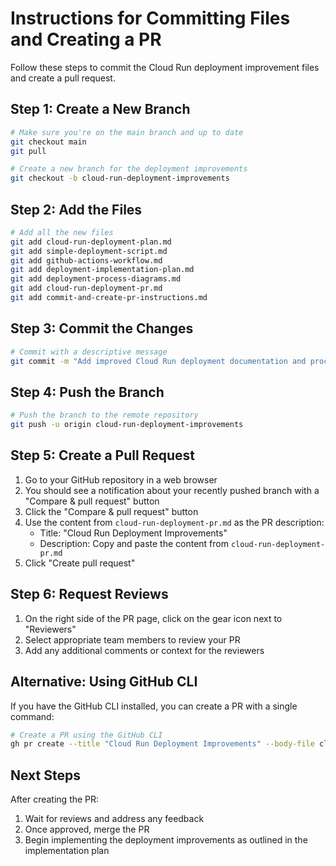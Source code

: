 # Instructions for Committing Files and Creating a PR

Follow these steps to commit the Cloud Run deployment improvement files and create a pull request.

## Step 1: Create a New Branch

```bash
# Make sure you're on the main branch and up to date
git checkout main
git pull

# Create a new branch for the deployment improvements
git checkout -b cloud-run-deployment-improvements
```

## Step 2: Add the Files

```bash
# Add all the new files
git add cloud-run-deployment-plan.md
git add simple-deployment-script.md
git add github-actions-workflow.md
git add deployment-implementation-plan.md
git add deployment-process-diagrams.md
git add cloud-run-deployment-pr.md
git add commit-and-create-pr-instructions.md
```

## Step 3: Commit the Changes

```bash
# Commit with a descriptive message
git commit -m "Add improved Cloud Run deployment documentation and processes"
```

## Step 4: Push the Branch

```bash
# Push the branch to the remote repository
git push -u origin cloud-run-deployment-improvements
```

## Step 5: Create a Pull Request

1. Go to your GitHub repository in a web browser
2. You should see a notification about your recently pushed branch with a "Compare & pull request" button
3. Click the "Compare & pull request" button
4. Use the content from `cloud-run-deployment-pr.md` as the PR description:
   - Title: "Cloud Run Deployment Improvements"
   - Description: Copy and paste the content from `cloud-run-deployment-pr.md`
5. Click "Create pull request"

## Step 6: Request Reviews

1. On the right side of the PR page, click on the gear icon next to "Reviewers"
2. Select appropriate team members to review your PR
3. Add any additional comments or context for the reviewers

## Alternative: Using GitHub CLI

If you have the GitHub CLI installed, you can create a PR with a single command:

```bash
# Create a PR using the GitHub CLI
gh pr create --title "Cloud Run Deployment Improvements" --body-file cloud-run-deployment-pr.md
```

## Next Steps

After creating the PR:
1. Wait for reviews and address any feedback
2. Once approved, merge the PR
3. Begin implementing the deployment improvements as outlined in the implementation plan